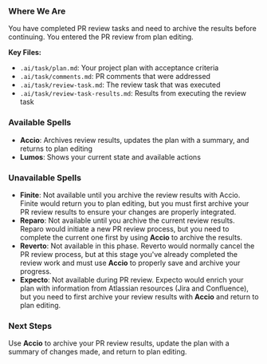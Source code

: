 ### Where We Are
You have completed PR review tasks and need to archive the results before continuing. You entered the PR review from plan editing.

**Key Files:**
- `.ai/task/plan.md`: Your project plan with acceptance criteria
- `.ai/task/comments.md`: PR comments that were addressed
- `.ai/task/review-task.md`: The review task that was executed
- `.ai/task/review-task-results.md`: Results from executing the review task

### Available Spells
- **Accio**: Archives review results, updates the plan with a summary, and returns to plan editing
- **Lumos**: Shows your current state and available actions

### Unavailable Spells
- **Finite**: Not available until you archive the review results with Accio. Finite would return you to plan editing, but you must first archive your PR review results to ensure your changes are properly integrated.
- **Reparo**: Not available until you archive the current review results. Reparo would initiate a new PR review process, but you need to complete the current one first by using **Accio** to archive the results.
- **Reverto**: Not available in this phase. Reverto would normally cancel the PR review process, but at this stage you've already completed the review work and must use **Accio** to properly save and archive your progress.
- **Expecto**: Not available during PR review. Expecto would enrich your plan with information from Atlassian resources (Jira and Confluence), but you need to first archive your review results with **Accio** and return to plan editing.

### Next Steps
Use **Accio** to archive your PR review results, update the plan with a summary of changes made, and return to plan editing.